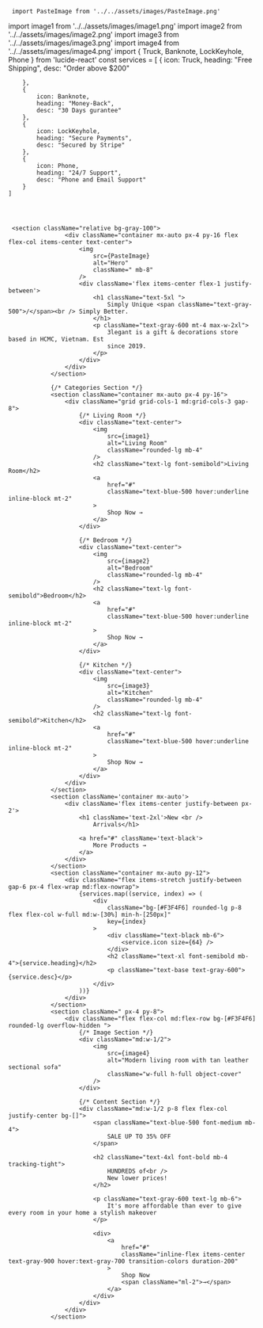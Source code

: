      import PasteImage from '../../assets/images/PasteImage.png'
import image1 from '../../assets/images/image1.png'
import image2 from '../../assets/images/image2.png'
import image3 from '../../assets/images/image3.png'
import image4 from '../../assets/images/image4.png'
import { Truck, Banknote, LockKeyhole, Phone } from 'lucide-react'
      const services = [
        {
            icon: Truck,
            heading: "Free Shipping",
            desc: "Order above $200"

        },
        {
            icon: Banknote,
            heading: "Money-Back",
            desc: "30 Days gurantee"
        },
        {
            icon: LockKeyhole,
            heading: "Secure Payments",
            desc: "Secured by Stripe"
        },
        {
            icon: Phone,
            heading: "24/7 Support",
            desc: "Phone and Email Support"
        }
    ]
     
     
     
     
     <section className="relative bg-gray-100">
                    <div className="container mx-auto px-4 py-16 flex flex-col items-center text-center">
                        <img
                            src={PasteImage}
                            alt="Hero"
                            className=" mb-8"
                        />
                        <div className='flex items-center flex-1 justify-between'>
                            <h1 className="text-5xl ">
                                Simply Unique <span className="text-gray-500">/</span><br /> Simply Better.
                            </h1>
                            <p className="text-gray-600 mt-4 max-w-2xl">
                                3legant is a gift & decorations store based in HCMC, Vietnam. Est
                                since 2019.
                            </p>
                        </div>
                    </div>
                </section>

                {/* Categories Section */}
                <section className="container mx-auto px-4 py-16">
                    <div className="grid grid-cols-1 md:grid-cols-3 gap-8">
                        {/* Living Room */}
                        <div className="text-center">
                            <img
                                src={image1}
                                alt="Living Room"
                                className="rounded-lg mb-4"
                            />
                            <h2 className="text-lg font-semibold">Living Room</h2>
                            <a
                                href="#"
                                className="text-blue-500 hover:underline inline-block mt-2"
                            >
                                Shop Now →
                            </a>
                        </div>

                        {/* Bedroom */}
                        <div className="text-center">
                            <img
                                src={image2}
                                alt="Bedroom"
                                className="rounded-lg mb-4"
                            />
                            <h2 className="text-lg font-semibold">Bedroom</h2>
                            <a
                                href="#"
                                className="text-blue-500 hover:underline inline-block mt-2"
                            >
                                Shop Now →
                            </a>
                        </div>

                        {/* Kitchen */}
                        <div className="text-center">
                            <img
                                src={image3}
                                alt="Kitchen"
                                className="rounded-lg mb-4"
                            />
                            <h2 className="text-lg font-semibold">Kitchen</h2>
                            <a
                                href="#"
                                className="text-blue-500 hover:underline inline-block mt-2"
                            >
                                Shop Now →
                            </a>
                        </div>
                    </div>
                </section>
                <section className='container mx-auto'>
                    <div className='flex items-center justify-between px-2'>
                        <h1 className='text-2xl'>New <br />
                            Arrivals</h1>

                        <a href="#" className='text-black'>
                            More Products →
                        </a>
                    </div>
                </section>
                <section className="container mx-auto py-12">
                    <div className="flex items-stretch justify-between gap-6 px-4 flex-wrap md:flex-nowrap">
                        {services.map((service, index) => (
                            <div
                                className="bg-[#F3F4F6] rounded-lg p-8 flex flex-col w-full md:w-[30%] min-h-[250px]"
                                key={index}
                            >
                                <div className="text-black mb-6">
                                    <service.icon size={64} />
                                </div>
                                <h2 className="text-xl font-semibold mb-4">{service.heading}</h2>
                                <p className="text-base text-gray-600">{service.desc}</p>
                            </div>
                        ))}
                    </div>
                </section>
                <section className=" px-4 py-8">
                    <div className="flex flex-col md:flex-row bg-[#F3F4F6] rounded-lg overflow-hidden ">
                        {/* Image Section */}
                        <div className="md:w-1/2">
                            <img
                                src={image4}
                                alt="Modern living room with tan leather sectional sofa"
                                className="w-full h-full object-cover"
                            />
                        </div>

                        {/* Content Section */}
                        <div className="md:w-1/2 p-8 flex flex-col justify-center bg-[]">
                            <span className="text-blue-500 font-medium mb-4">
                                SALE UP TO 35% OFF
                            </span>

                            <h2 className="text-4xl font-bold mb-4 tracking-tight">
                                HUNDREDS of<br />
                                New lower prices!
                            </h2>

                            <p className="text-gray-600 text-lg mb-6">
                                It's more affordable than ever to give every room in your home a stylish makeover
                            </p>

                            <div>
                                <a
                                    href="#"
                                    className="inline-flex items-center text-gray-900 hover:text-gray-700 transition-colors duration-200"
                                >
                                    Shop Now
                                    <span className="ml-2">→</span>
                                </a>
                            </div>
                        </div>
                    </div>
                </section>